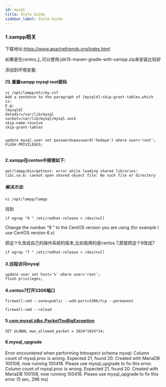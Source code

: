 ```yaml
---
id: mysql
title: Style Guide
sidebar_label: Style Guide
---
```


### 1.xampp相关

下载地址:https://www.apachefriends.org/index.html

如果是在centos上,可以使用:jdk15-maven-gradle-with-xampp.zip来安装比较好

添加到环境变量:





#### (1).重置xampp mysql root密码

```
vi /opt/lampp/etc/my.cnf
Add a sentence to the paragraph of [mysqld]:skip-grant-tables,which is:
E.g:
[mysqld]
datadir=/var/lib/mysql
socket=/var/lib/mysql/mysql.sock
skip-name-resolve
skip-grant-tables


update mysql.user set password=password('hedaye') where user='root';
FLUSH PRIVILEGES;


```

 

#### 2.xampp在centos中报错如下:

```
opt/lampp/bin/gettext: error while loading shared libraries: libc.so.6: cannot open shared object file: No such file or directory 
```

##### 解决方法:

```
vi /opt/lampp/lampp
```

找到

```
if egrep "9 " /etc/redhat-release > /dev/null 
```

Change the number “9 “ to the CentOS version you are using (for example I use CentOS version 6.x)

把这个9,改成自己的操作系统的版本,比如我用的是centos 7,那就把这个9改成7

```
if egrep "7 " /etc/redhat-release > /dev/null 
```



#### 3.远程访问mysql

```output
update user set host='%' where user='root';
flush privileges;
```

#### 4.centos7打开3306端口

```
firewall-cmd --zone=public --add-port=3306/tcp --permanent

firewall-cmd --reload

```

#### 5.[com.mysql.jdbc.PacketTooBigException](https://stackoverflow.com/questions/11320236/com-mysql-jdbc-packettoobigexception)

```
SET GLOBAL max_allowed_packet = 1024*1024*14;
```

#### 6.mysql_upgrade

Error encountered when performing Introspect schema mysql: Column count of mysql.proc is wrong. Expected 21, found 20. Created with MariaDB 100108, now running 100418. Please use mysql_upgrade to fix this error.
Column count of mysql.proc is wrong. Expected 21, found 20. Created with MariaDB 100108, now running 100418. Please use mysql_upgrade to fix this error
 (5 sec, 296 ms)

